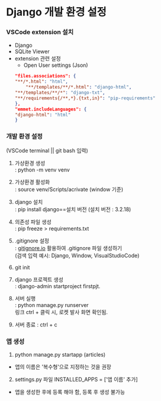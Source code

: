 # Django 개발 환경 설정

### VSCode extension 설치
- Django
- SQLite Viewer
- extension 관련 설정
    - Open User settings (Json)
    ```json
    "files.associations": {
    "**/*.html": "html",
	    "**/templates/**/*.html": "django-html",
    "**/templates/**/*": "django-txt",
    "**/requirements{/**,*}.{txt,in}": "pip-requirements"
  },
  "emmet.includeLanguages": {
    "django-html": "html"
  }
  ```


### 개발 환경 설정
(VSCode terminal || git bash 입력)
1. 가상환경 생성<br>
: python -m venv venv

2. 가상환경 활성화<br>
: source venv/Scripts/acrivate (window 기준)

3. django 설치<br>
: pip install django==설치 버전
(설치 버전 : 3.2.18)
4. 의존성 파일 생성<br>
: pip freeze > requirements.txt
5. .gitignore 설정<br>
: [gitignore.io](https://www.toptal.com/developers/gitignore/) 활용하여 .gitignore 파일 생성하기<br> (검색 입력 예시: Django, Window, VisualStudioCode)
6. git init
7. django 프로젝트 생성<br>
: django-admin startproject firstpjt.
8. 서버 실행<br>
: python manage.py runserver<Br>
링크 ctrl + 클릭 시, 로켓 발사 화면 확인됨.
9. 서버 종료
: ctrl + c

### 앱 생성
1. python manage.py startapp (articles) 
  - 앱의 이름은 '복수형'으로 지정하는 것을 권장
2. settings.py 파일 INSTALLED_APPS = ['앱 이름' 추가]
  - 앱을 생성한 후에 등록 해야 함, 등록 후 생성 불가능
